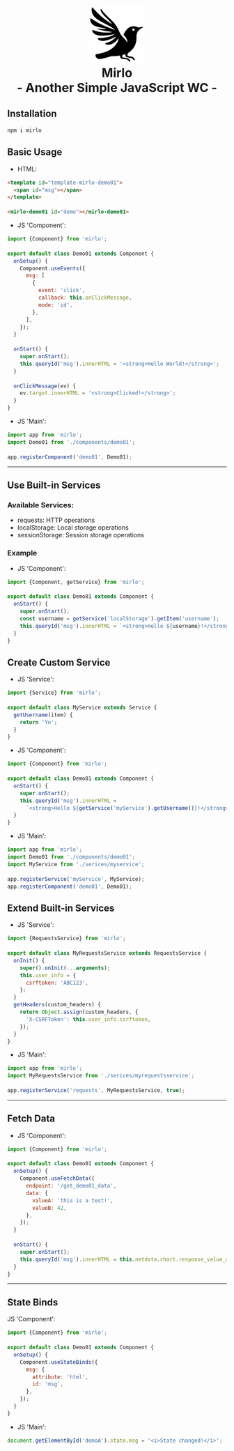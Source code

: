 <h1 align="center">
  <img src="mirlo.png" />
  <div>Mirlo</div>
  <div>- Another Simple JavaScript WC -</div>
</h1>

## Installation

```bash
npm i mirlo
```

## Basic Usage

- HTML:

```html
<template id="template-mirlo-demo01">
  <span id="msg"></span>
</template>

<mirlo-demo01 id="demo"></mirlo-demo01>
```

- JS 'Component':

```javascript
import {Component} from 'mirlo';

export default class Demo01 extends Component {
  onSetup() {
    Component.useEvents({
      msg: [
        {
          event: 'click',
          callback: this.onClickMessage,
          mode: 'id',
        },
      ],
    });
  }

  onStart() {
    super.onStart();
    this.queryId('msg').innerHTML = '<strong>Hello World!</strong>';
  }

  onClickMessage(ev) {
    ev.target.innerHTML = '<strong>Clicked!</strong>';
  }
}
```

- JS 'Main':

```javascript
import app from 'mirlo';
import Demo01 from './components/demo01';

app.registerComponent('demo01', Demo01);
```

---

## Use Built-in Services

### Available Services:

- requests: HTTP operations
- localStorage: Local storage operations
- sessionStorage: Session storage operations

### Example

- JS 'Component':

```javascript
import {Component, getService} from 'mirlo';

export default class Demo01 extends Component {
  onStart() {
    super.onStart();
    const username = getService('localStorage').getItem('username');
    this.queryId('msg').innerHTML = `<strong>Hello ${username}!</strong>`;
  }
}
```

## Create Custom Service

- JS 'Service':

```javascript
import {Service} from 'mirlo';

export default class MyService extends Service {
  getUsername(item) {
    return 'Yo';
  }
}
```

- JS 'Component':

```javascript
import {Component} from 'mirlo';

export default class Demo01 extends Component {
  onStart() {
    super.onStart();
    this.queryId('msg').innerHTML =
      `<strong>Hello ${getService('myService').getUsername()}!</strong>`;
  }
}
```

- JS 'Main':

```javascript
import app from 'mirlo';
import Demo01 from './components/demo01';
import MyService from './serices/myservice';

app.registerService('myService', MyService);
app.registerComponent('demo01', Demo01);
```

## Extend Built-in Services

- JS 'Service':

```javascript
import {RequestsService} from 'mirlo';

export default class MyRequestsService extends RequestsService {
  onInit() {
    super().onInit(...arguments);
    this.user_info = {
      csrftoken: 'ABC123',
    };
  }
  getHeaders(custom_headers) {
    return Object.assign(custom_headers, {
      'X-CSRFToken': this.user_info.csrftoken,
    });
  }
}
```

- JS 'Main':

```javascript
import app from 'mirlo';
import MyRequestsService from './serices/myrequestsservice';

app.registerService('requests', MyRequestsService, true);
```

---

## Fetch Data

- JS 'Component':

```javascript
import {Component} from 'mirlo';

export default class Demo01 extends Component {
  onSetup() {
    Component.useFetchData({
      endpoint: '/get_demo01_data',
      data: {
        valueA: 'this is a test!',
        valueB: 42,
      },
    });
  }

  onStart() {
    super.onStart();
    this.queryId('msg').innerHTML = this.netdata.chart.response_value_a;
  }
}
```

---

## State Binds

JS 'Component':

```javascript
import {Component} from 'mirlo';

export default class Demo01 extends Component {
  onSetup() {
    Component.useStateBinds({
      msg: {
        attribute: 'html',
        id: 'msg',
      },
    });
  }
}
```

- JS 'Main':

```javascript
document.getElementById('demoA').state.msg = '<i>State changed!</i>';
```

